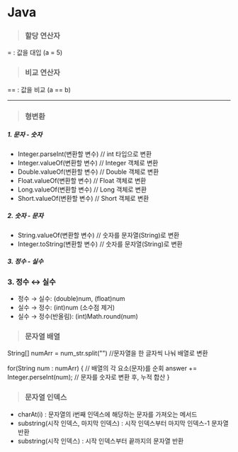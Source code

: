 # Java

> ### 할당 연산자 
= : 값을 대입 (a = 5)

> ### 비교 연산자
== : 값을 비교 (a == b)

---

> ### 형변환
##### 1. 문자 - 숫자
- Integer.parseInt(변환할 변수) // int 타입으로 변환
- Integer.valueOf(변환할 변수)  // Integer 객체로 변환
- Double.valueOf(변환할 변수)   // Double 객체로 변환
- Float.valueOf(변환할 변수)    // Float 객체로 변환
- Long.valueOf(변환할 변수)     // Long 객체로 변환
- Short.valueOf(변환할 변수)    // Short 객체로 변환
##### 2. 숫자 - 문자
- String.valueOf(변환할 변수)   // 숫자를 문자열(String)로 변환
- Integer.toString(변환할 변수) // 숫자를 문자열(String)로 변환
##### 3. 정수 - 실수
### 3. 정수 ↔ 실수
- 정수 → 실수: (double)num, (float)num
- 실수 → 정수: (int)num (소수점 제거)
- 실수 → 정수(반올림): (int)Math.round(num)

> ### 문자열 배열
String[] numArr = num_str.split("") //문자열을 한 글자씩 나눠 배열로 변환

for(String num : numArr) { // 배열의 각 요소(문자)를 순회
    answer += Integer.perseInt(num); // 문자를 숫자로 변환 후, 누적 합산
}

> ### 문자열 인덱스
- charAt(i) : 문자열의 i번째 인덱스에 해당하는 문자를 가져오는 메서드
- substring(시작 인덱스, 마지막 인덱스) : 시작 인덱스부터 마지막 인덱스-1 문자열 반환
- substring(시작 인덱스) : 시작 인덱스부터 끝까지의 문자열 반환